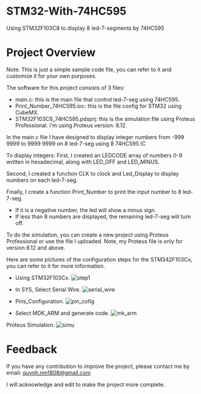 # STM32-With-74HC595
Using STM32F103C8 to display 8 led-7-segments by 74HC595

# Project Overview
Note: This is just a simple sample code file, you can refer to it and customize it for your own purposes.

The software for this project consists of 3 files:
* main.c: this is the main file that control led-7-seg using 74HC595.
* Print_Number_74HC595.ioc: this is the file config for STM32 using CubeMX.
* STM32F103C8_74HC595.pdsprj: this is the simulation file using Proteus Professional. I'm using Proteus version: 8.12.

In the main.c file I have designed to display integer numbers from -999 9999 to 9999 9999 on 8 led-7-seg using 8 74HC595 IC

To display integers:
First, I created an LEDCODE array of numbers 0-9 written in hexadecimal, along with LED_OFF and LED_MINUS.

Second, I created a function CLK to clock and Led_Display to display numbers on each led-7-seg.

Finally, I create a function Print_Number to print the input number to 8 led-7-seg.
* If it is a negative number, the led will show a minus sign.
* If less than 8 numbers are displayed, the remaining led-7-seg will turn off.

To do the simulation, you can create a new project using Proteus Professional or use the file I uploaded. Note, my Proteus file is only for version 8.12 and above.

Here are some pictures of the configuration steps for the STM342F103Cx, you can refer to it for more information.

* Using STM32F103Cx.
![step1](https://user-images.githubusercontent.com/131508098/236132058-4b04d5b9-d201-408a-af31-172c0e070058.jpg)

* In SYS, Select Serial Wire.
![serial_wire](https://user-images.githubusercontent.com/131508098/236132171-b543bcfd-f0bc-4d93-a5a4-aa43795c0ad6.jpg)

* Pins_Configuration.
![pin_cofig](https://user-images.githubusercontent.com/131508098/236132393-0c03870e-3701-4fc9-984e-3d643b6e86f4.jpg)

* Select MDK_ARM and generate code.
![mk_arm](https://user-images.githubusercontent.com/131508098/236132506-eafabb17-536a-408d-9ec6-1d610bd2a354.jpg)

Proteus Simulation.
![simu](https://user-images.githubusercontent.com/131508098/236132598-5ee9a6f9-e6d9-4dd6-8ca1-5229b24a40b9.jpg)

# Feedback
If you have any contribution to improve the project, please contact me by email: quynh.nm1808@gmail.com

I will acknowledge and edit to make the project more complete.
